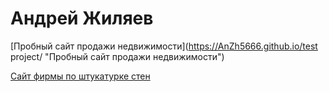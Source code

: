 # Андрей Жиляев

[Пробный сайт продажи недвижимости](https://AnZh5666.github.io/test project/ "Пробный сайт продажи недвижимости")

[Сайт фирмы по штукатурке стен](https://anzh5666.github.io/gipsolit.ru/ "Сайт фирмы штукатурка стен")
